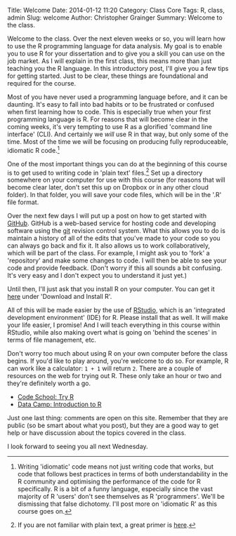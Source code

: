 Title: Welcome
Date: 2014-01-12 11:20
Category: Class Core
Tags: R, class, admin
Slug: welcome
Author: Christopher Grainger
Summary: Welcome to the class.

Welcome to the class. Over the next eleven weeks or so, you will learn how to use the R programming language for data analysis. My goal is to enable you to use R for your dissertation and to give you a skill you can use on the job market. As I will explain in the first class, this means more than just teaching you the R language. In this introductory post, I'll give you a few tips for getting started. Just to be clear, these things are foundational and required for the course.

Most of you have never used a programming language before, and it can be daunting. It's easy to fall into bad habits or to be frustrated or confused when first learning how to code. This is especially true when your first programming language is R. For reasons that will become clear in the coming weeks, it's very tempting to use R as a glorified 'command line interface' (CLI). And certainly we *will* use R in that way, but only some of the time. Most of the time we will be focusing on producing fully reproduceable, idiomatic R code.[^fn-1]

One of the most important things you can do at the beginning of this course is to get used to writing code in 'plain text' files.[^fn-2] Set up a directory somewhere on your computer for use with this course (for reasons that will become clear later, don't set this up on Dropbox or in any other cloud folder). In that folder, you will save your code files, which will be in the '.R' file format.

Over the next few days I will put up a post on how to get started with [GitHub](https://github.com). GitHub is a web-based service for hosting code and developing software using the [git](http://en.wikipedia.org/wiki/Git_(software)) revision control system. What this allows you to do is maintain a history of all of the edits that you've made to your code so you can always go back and fix it. It also allows us to work collaboratively, which will be part of the class. For example, I might ask you to 'fork' a 'repository' and make some changes to code. I will then be able to see your code and provide feedback. (Don't worry if this all sounds a bit confusing. It's very easy and I don't expect you to understand it just yet.)

Until then, I'll just ask that you install R on your computer. You can get it [here](http://cran.r-project.org) under 'Download and Install R'.

All of this will be made easier by the use of [RStudio](http://www.rstudio.com), which is an 'integrated development environment' (IDE) for R. Please install that as well. It will make your life easier, I promise! And I will teach everything in this course within RStudio, while also making overt what is going on 'behind the scenes' in terms of file management, etc.

Don't worry too much about using R on your own computer before the class begins. If you'd like to play around, you're welcome to do so. For example, R can work like a calculator: `1 + 1` will return `2`. There are a couple of resources on the web for trying out R. These only take an hour or two and they're definitely worth a go.

- [Code School: Try R](http://tryr.codeschool.com)
- [Data Camp: Introduction to R](https://www.datacamp.com/courses/introduction-to-r)

Just one last thing: comments are open on this site. Remember that they are public (so be smart about what you post), but they are a good way to get help or have discussion about the topics covered in the class.

I look forward to seeing you all next Wednesday.

[^fn-1]: Writing 'idiomatic' code means not just writing code that works, but code that follows best practices in terms of both understandability in the R community and optimising the performance of the code for R specifically. R is a bit of a funny language, especially since the vast majority of R 'users' don't see themselves as R 'programmers'. We'll be dismissing that false dichotomy. I'll post more on 'idiomatic R' as this course goes on.

[^fn-2]: If you are not familiar with plain text, a great primer is [here](http://www.linfo.org/plain_text.html).